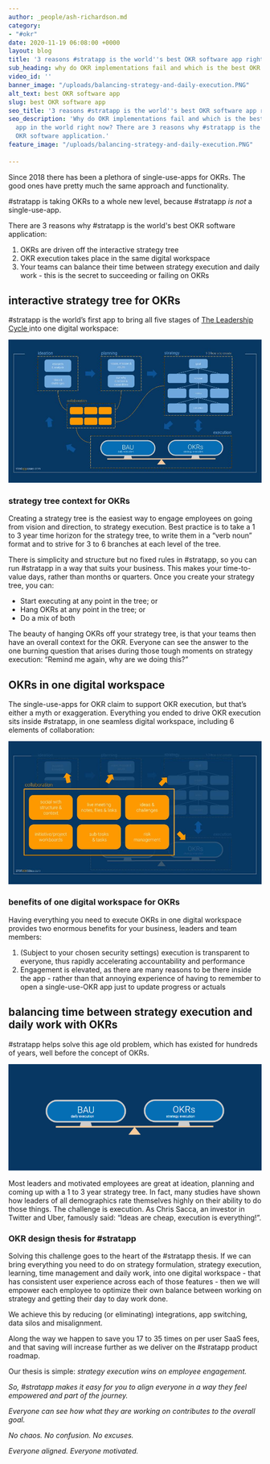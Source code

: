 ```yaml
---
author: _people/ash-richardson.md
category:
- "#okr"
date: 2020-11-19 06:08:00 +0000
layout: blog
title: '3 reasons #stratapp is the world''s best OKR software app right now'
sub_heading: why do OKR implementations fail and which is the best OKR software app?
video_id: ''
banner_image: "/uploads/balancing-strategy-and-daily-execution.PNG"
alt_text: best OKR software app
slug: best OKR software app
seo_title: '3 reasons #stratapp is the world''s best OKR software app right now'
seo_description: 'Why do OKR implementations fail and which is the best OKR software
  app in the world right now? There are 3 reasons why #stratapp is the world''s best
  OKR software application.'
feature_image: "/uploads/balancing-strategy-and-daily-execution.PNG"

---
```

Since 2018 there has been a plethora of single-use-apps for OKRs. The good ones have pretty much the same approach and functionality.

\#stratapp is taking OKRs to a whole new level, because #stratapp _is not_ a single-use-app.

There are 3 reasons why #stratapp is the world's best OKR software application:

1. OKRs are driven off the interactive strategy tree
2. OKR execution takes place in the same digital workspace
3. Your teams can balance their time between strategy execution and daily work - this is the secret to succeeding or failing on OKRs

## interactive strategy tree for OKRs

\#stratapp is the world’s first app to bring all five stages of [The Leadership Cycle ](http://bit.ly/stratapp-the-leadership-cycle "The Leadership Cycle")into one digital workspace:

![](/uploads/the-leadership-cycle.jpg)

### strategy tree context for OKRs

Creating a strategy tree is the easiest way to engage employees on going from vision and direction, to strategy execution. Best practice is to take a 1 to 3 year time horizon for the strategy tree, to write them in a “verb noun” format and to strive for 3 to 6 branches at each level of the tree.

There is simplicity and structure but no fixed rules in #stratapp, so you can run #stratapp in a way that suits your business.  This makes your time-to-value days, rather than months or quarters. Once you create your strategy tree, you can:

* Start executing at any point in the tree; or
* Hang OKRs at any point in the tree; or
* Do a mix of both

The beauty of hanging OKRs off your strategy tree, is that your teams then have an overall context for the OKR. Everyone can see the answer to the one burning question that arises during those tough moments on strategy execution: “Remind me again, why are we doing this?”

## OKRs in one digital workspace

The single-use-apps for OKR claim to support OKR execution, but that’s either a myth or exaggeration. Everything you ended to drive OKR execution sits inside #stratapp, in one seamless digital workspace, including 6 elements of collaboration:

![](/uploads/6-elements-of-collaboration.jpg)

### benefits of one digital workspace for OKRs

Having everything you need to execute OKRs in one digital workspace provides two enormous benefits for your business, leaders and team members:

1. (Subject to your chosen security settings) execution is transparent to everyone, thus rapidly accelerating accountability and performance
2. Engagement is elevated, as there are many reasons to be there inside the app - rather than that annoying experience of having to remember to open a single-use-OKR app just to update progress or actuals

## balancing time between strategy execution and daily work with OKRs

\#stratapp helps solve this age old problem, which has existed for hundreds of years, well before the concept of OKRs.

![](/uploads/balancing-strategy-and-daily-execution.PNG)

Most leaders and motivated employees are great at ideation, planning and coming up with a 1 to 3 year strategy tree. In fact, many studies have shown how leaders of all demographics rate themselves highly on their ability to do those things. The challenge is execution. As Chris Sacca, an investor in Twitter and Uber, famously said: “Ideas are cheap, execution is everything!”.

### OKR design thesis for #stratapp

Solving this challenge goes to the heart of the #stratapp thesis. If we can bring everything you need to do on strategy formulation, strategy execution, learning, time management and daily work, into one digital workspace - that has consistent user experience across each of those features - then we will empower each employee to optimize their own balance between working on strategy and getting their day to day work done.

We achieve this by reducing (or eliminating) integrations, app switching, data silos and misalignment.

Along the way we happen to save you 17 to 35 times on per user SaaS fees, and that saving will increase further as we deliver on the #stratapp product roadmap.

Our thesis is simple: _strategy execution wins on employee engagement._

_So, #stratapp makes it easy for you to align everyone in a way they feel empowered and part of the journey._

_Everyone can see how what they are working on contributes to the overall goal._

_No chaos. No confusion. No excuses._

_Everyone aligned. Everyone motivated._